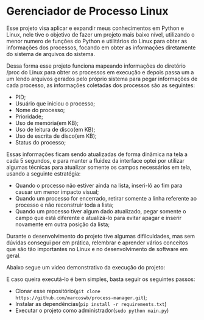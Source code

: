# Gerenciador de Processo Linux


Esse projeto visa aplicar e expandir meus conhecimentos em Python e Linux, nele tive o objetivo de fazer
um projeto mais baixo nível, utilizando o menor numero de funções do Python e utilitários do Linux
para obter as informações dos processos, focando em obter as informações diretamente do sistema de 
arquivos do sistema.

Dessa forma esse projeto funciona mapeando informações do diretório /proc do Linux para obter os processos
em execução e depois passa um a um lendo arquivos gerados pelo próprio sistema para pegar informações 
de cada processo, as informações coletadas dos processos são as seguintes:
- PID;
- Usuário que iniciou o processo;
- Nome do processo;
- Prioridade;
- Uso de memória(em KB);
- Uso de leitura de disco(em KB);
- Uso de escrita de disco(em KB);
- Status do processo;

Essas informações ficam sendo atualizadas de forma dinâmica na tela a cada 5 segundos, e para manter a 
fluidez da interface optei por utilizar algumas técnicas para atualizar somente os campos necessários
em tela, usando a seguinte estratégia:

- Quando o processo não estiver ainda na lista, inseri-lô ao fim para causar um menor impacto visual;
- Quando um processo for encerrado, retirar somente a linha referente ao processo e não reconstruir
toda a lista;
- Quando um processo tiver algum dado atualizado, pegar somente o campo que está diferente e atualizá-lo
para evitar apagar e inserir novamente em outra posição da lista;

Durante o desenvolvimento do projeto tive algumas difilculdades, mas sem dúvidas consegui por em prática,
relembrar e aprender vários conceitos que são tão importantes no Linux e no desenvolvimento de software
em geral.

Abaixo segue um video demonstrativo da execução do projeto:


E caso queira executá-lo é bem simples, basta seguir os seguintes passos:
- Clonar esse repositório(`git clone https://github.com/marcoswb/process-manager.git`);
- Instalar as dependências(`pip install -r requirements.txt`)
- Executar o projeto como administrador(`sudo python main.py`)